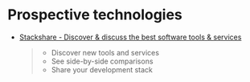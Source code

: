 # Prospective technologies

- [Stackshare - Discover & discuss the best software tools & services](http://stackshare.io)

  > - Discover new tools and services
  > - See side-by-side comparisons
  > - Share your development stack
